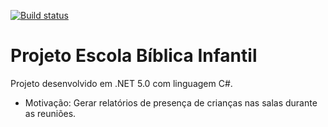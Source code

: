 [![Build status](https://asilvarj.visualstudio.com/KidsSchool/_apis/build/status/pipeline-bffapi/aspnetcore-bffapi-pipeline)](https://asilvarj.visualstudio.com/KidsSchool/_build/latest?definitionId=43)
# Projeto Escola Bíblica Infantil 
Projeto desenvolvido em .NET 5.0 com linguagem C#.
- Motivação: Gerar relatórios de presença de crianças nas salas durante as reuniões.